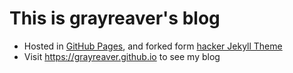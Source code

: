 # This is grayreaver's blog
* Hosted in [GitHub Pages](https://page.github.com/), and forked form [hacker Jekyll Theme](https://github.com/pages-themes/hacker)
* Visit https://grayreaver.github.io to see my blog
